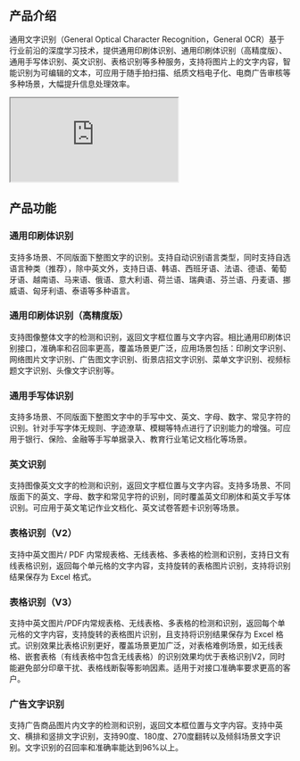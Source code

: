 ## 产品介绍
通用文字识别（General Optical Character Recognition，General OCR）基于行业前沿的深度学习技术，提供通用印刷体识别、通用印刷体识别（高精度版）、通用手写体识别、英文识别、表格识别等多种服务，支持将图片上的文字内容，智能识别为可编辑的文本，可应用于随手拍扫描、纸质文档电子化、电商广告审核等多种场景，大幅提升信息处理效率。
<div class="doc-video-mod"><iframe src="https://cloud.tencent.com/edu/learning/quick-play/3412-60088?source=gw.doc.media&withPoster=1&notip=1"></iframe></div>

## 产品功能
### 通用印刷体识别
支持多场景、不同版面下整图文字的识别。支持自动识别语言类型，同时支持自选语言种类（推荐），除中英文外，支持日语、韩语、西班牙语、法语、德语、葡萄牙语、越南语、马来语、俄语、意大利语、荷兰语、瑞典语、芬兰语、丹麦语、挪威语、匈牙利语、泰语等多种语言。
### 通用印刷体识别（高精度版）
支持图像整体文字的检测和识别，返回文字框位置与文字内容。相比通用印刷体识别接口，准确率和召回率更高，覆盖场景更广泛，应用场景包括：印刷文字识别、网络图片文字识别、广告图文字识别、街景店招文字识别、菜单文字识别、视频标题文字识别、头像文字识别等。
### 通用手写体识别
支持多场景、不同版面下整图文字中的手写中文、英文、字母、数字、常见字符的识别。针对手写字体无规则、字迹潦草、模糊等特点进行了识别能力的增强。可应用于银行、保险、金融等手写单据录入、教育行业笔记文档化等场景。
### 英文识别
支持图像英文文字的检测和识别，返回文字框位置与文字内容。支持多场景、不同版面下的英文、字母、数字和常见字符的识别，同时覆盖英文印刷体和英文手写体识别。可应用于英文笔记作业文档化、英文试卷答题卡识别等场景。
### 表格识别（V2）
支持中英文图片/ PDF 内常规表格、无线表格、多表格的检测和识别，支持日文有线表格识别，返回每个单元格的文字内容，支持旋转的表格图片识别，支持将识别结果保存为 Excel 格式。
### 表格识别（V3）
支持中英文图片/PDF内常规表格、无线表格、多表格的检测和识别，返回每个单元格的文字内容，支持旋转的表格图片识别，且支持将识别结果保存为 Excel 格式。识别效果比表格识别更好，覆盖场景更加广泛，对表格难例场景，如无线表格、嵌套表格（有线表格中包含无线表格）的识别效果均优于表格识别V2，同时能避免部分印章干扰、表格线断裂等影响因素。适用于对接口准确率要求更高的客户。
### 广告文字识别
支持广告商品图片内文字的检测和识别，返回文本框位置与文字内容。支持中英文、横排和竖排文字识别，支持90度、180度、270度翻转以及倾斜场景文字识别。文字识别的召回率和准确率能达到96%以上。

